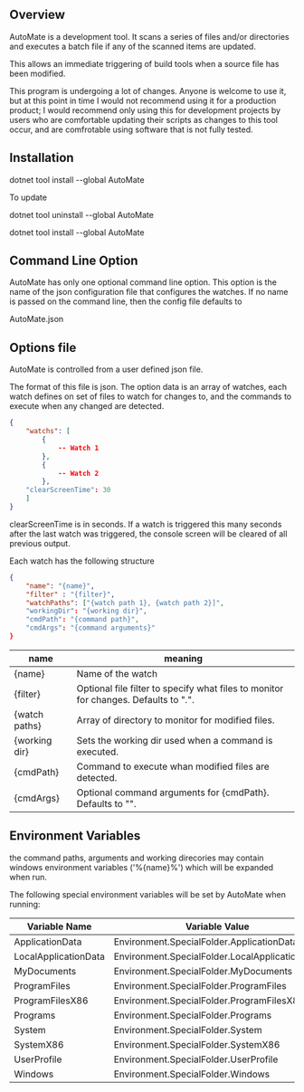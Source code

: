 ## Overview

AutoMate is a development tool. It scans a series of files and/or directories and executes a batch file if any of
the scanned items are updated.

This allows an immediate triggering of build tools when a source file has been modified.

This program is undergoing a lot of changes. Anyone is welcome to use it, 
but at this point in time I would not recommend using it for a production product;
I would recommend only using this for development projects by users who are comfortable
updating their scripts as changes to this tool occur, and are comfrotable using software that is not fully tested.

## Installation

dotnet tool install --global AutoMate

To update

dotnet tool uninstall --global AutoMate

dotnet tool install --global AutoMate

## Command Line Option

AutoMate has only one optional command line option. This option is the name of the 
json configuration file that configures the watches.
If no name is passed on the command line, then the config file defaults to

AutoMate.json

## Options file

AutoMate is controlled from a user defined json file. 

The format of this file is json. The option data is an array of watches, each
watch defines on set of files to watch for changes to, and the commands to execute
when any changed are detected.

```json
{
    "watchs": [
        {
            -- Watch 1
        },
        {
            -- Watch 2
        },
    "clearScreenTime": 30
    ]
}
```

clearScreenTime is in seconds. If a watch is triggered this many seconds after the last watch was 
triggered, the console screen will be cleared of all previous output.

Each watch has the following structure

```json
{
    "name": "{name}",
	"filter" : "{filter}",
    "watchPaths": ["{watch path 1}, {watch path 2}]",
    "workingDir": "{working dir}",
	"cmdPath": "{command path}",
	"cmdArgs": "{command arguments}"
}
```

| name | meaning |
| ---- | -------------- |
| {name} | Name of the watch |
| {filter} | Optional file filter to specify what files to monitor for changes. Defaults to "*.*". |
| {watch paths} | Array of directory to monitor for modified files.  |
| {working dir} | Sets the working dir used when a command is executed. |
| {cmdPath} | Command to execute whan modified files are detected. |
| {cmdArgs} | Optional command arguments for {cmdPath}. Defaults to "". |


## Environment Variables

the command paths, arguments and working direcories may contain 
windows environment variables ('%{name}%') which will be expanded when run.

The following special environment variables will be set by AutoMate when running:

| Variable Name | Variable Value |
| ------------- | -------------- |
| ApplicationData | Environment.SpecialFolder.ApplicationData |
| LocalApplicationData | Environment.SpecialFolder.LocalApplicationData |
| MyDocuments | Environment.SpecialFolder.MyDocuments |
| ProgramFiles | Environment.SpecialFolder.ProgramFiles |
| ProgramFilesX86 | Environment.SpecialFolder.ProgramFilesX86 |
| Programs | Environment.SpecialFolder.Programs |
| System | Environment.SpecialFolder.System |
| SystemX86 | Environment.SpecialFolder.SystemX86 |
| UserProfile | Environment.SpecialFolder.UserProfile |
| Windows | Environment.SpecialFolder.Windows |
